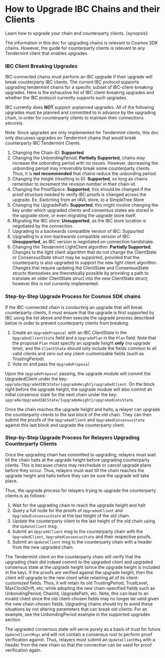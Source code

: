 <!--
order: 1
-->

# How to Upgrade IBC Chains and their Clients

Learn how to upgrade your chain and counterparty clients. {synopsis}

The information in this doc for upgrading chains is relevant to Cosmos SDK chains. However, the guide for counterparty clients is relevant to any Tendermint client that enables upgrades.

### IBC Client Breaking Upgrades

IBC-connected chains must perform an IBC upgrade if their upgrade will break counterparty IBC clients. The current IBC protocol supports upgrading tendermint chains for a specific subset of IBC-client-breaking upgrades. Here is the exhaustive list of IBC client-breaking upgrades and whether the IBC protocol currently supports such upgrades.

IBC currently does **NOT** support unplanned upgrades. All of the following upgrades must be planned and committed to in advance by the upgrading chain, in order for counterparty clients to maintain their connections securely.

Note: Since upgrades are only implemented for Tendermint clients, this doc only discusses upgrades on Tendermint chains that would break counterparty IBC Tendermint Clients.

1. Changing the Chain-ID: **Supported**
2. Changing the UnbondingPeriod: **Partially Supported**, chains may increase the unbonding period with no issues. However, decreasing the unbonding period may irreversibly break some counterparty clients. Thus, it is **not recommended** that chains reduce the unbonding period.
3. Changing the height (resetting to 0): **Supported**, so long as chains remember to increment the revision number in their chain-id.
4. Changing the ProofSpecs: **Supported**, this should be changed if the proof structure needed to verify IBC proofs is changed across the upgrade. Ex: Switching from an IAVL store, to a SimpleTree Store
5. Changing the UpgradePath: **Supported**, this might involve changing the key under which upgraded clients and consensus states are stored in the upgrade store, or even migrating the upgrade store itself.
6. Migrating the IBC store: **Unsupported**, as the IBC store location is negotiated by the connection.
7. Upgrading to a backwards compatible version of IBC: Supported
8. Upgrading to a non-backwards compatible version of IBC: **Unsupported**, as IBC version is negotiated on connection handshake.
9. Changing the Tendermint LightClient algorithm: **Partially Supported**. Changes to the light client algorithm that do not change the ClientState or ConsensusState struct may be supported, provided that the counterparty is also upgraded to support the new light client algorithm. Changes that require updating the ClientState and ConsensusState structs themselves are theoretically possible by providing a path to translate an older ClientState struct into the new ClientState struct; however this is not currently implemented.

### Step-by-Step Upgrade Process for Cosmos SDK chains

If the IBC-connected chain is conducting an upgrade that will break counterparty clients, it must ensure that the upgrade is first supported by IBC using the list above and then execute the upgrade process described below in order to prevent counterparty clients from breaking.

1. Create an `UpgradeProposal` with an IBC ClientState in the `UpgradedClientState` field and a `UpgradePlan` in the `Plan` field. Note that the proposal `Plan` must specify an upgrade height **only** (no upgrade time), and the `ClientState` should only include the fields common to all valid clients and zero out any client-customizable fields (such as TrustingPeriod).
2. Vote on and pass the `UpgradeProposal`

Upon the `UpgradeProposal` passing, the upgrade module will commit the UpgradedClient under the key: `upgrade/UpgradedIBCState/{upgradeHeight}/upgradedClient`. On the block right before the upgrade height, the upgrade module will also commit an initial consensus state for the next chain under the key: `upgrade/UpgradedIBCState/{upgradeHeight}/upgradedConsState`.

Once the chain reaches the upgrade height and halts, a relayer can upgrade the counterparty clients to the last block of the old chain. They can then submit the proofs of the `UpgradedClient` and `UpgradedConsensusState` against this last block and upgrade the counterparty client.

### Step-by-Step Upgrade Process for Relayers Upgrading Counterparty Clients

Once the upgrading chain has committed to upgrading, relayers must wait till the chain halts at the upgrade height before upgrading counterparty clients. This is because chains may reschedule or cancel upgrade plans before they occur. Thus, relayers must wait till the chain reaches the upgrade height and halts before they can be sure the upgrade will take place.

Thus, the upgrade process for relayers trying to upgrade the counterparty clients is as follows:

1. Wait for the upgrading chain to reach the upgrade height and halt
2. Query a full node for the proofs of `UpgradedClient` and `UpgradedConsensusState` at the last height of the old chain.
3. Update the counterparty client to the last height of the old chain using the `UpdateClient` msg.
4. Submit an `UpgradeClient` msg to the counterparty chain with the `UpgradedClient`, `UpgradedConsensusState` and their respective proofs.
5. Submit an `UpdateClient` msg to the counterparty chain with a header from the new upgraded chain.

The Tendermint client on the counterparty chain will verify that the upgrading chain did indeed commit to the upgraded client and upgraded consensus state at the upgrade height (since the upgrade height is included in the key). If the proofs are verified against the upgrade height, then the client will upgrade to the new client while retaining all of its client-customized fields. Thus, it will retain its old TrustingPeriod, TrustLevel, MaxClockDrift, etc; while adopting the new chain-specified fields such as UnbondingPeriod, ChainId, UpgradePath, etc. Note, this can lead to an invalid client since the old client-chosen fields may no longer be valid given the new chain-chosen fields. Upgrading chains should try to avoid these situations by not altering parameters that can break old clients. For an example, see the UnbondingPeriod example in the supported upgrades section.

The upgraded consensus state will serve purely as a basis of trust for future `UpdateClientMsgs` and will not contain a consensus root to perform proof verification against. Thus, relayers must submit an `UpdateClientMsg` with a header from the new chain so that the connection can be used for proof verification again.
